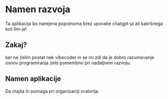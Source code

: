 # Namen razvoja
Ta aplikacija bo narejena popolnoma brez uporabe chatgpt-ja ali kakršnega koli llm-ja!

## Zakaj?
ker ne želim postat nek vibecoder in se mi zdi da je dobro razumevanje osnov programiranja zelo pomembno pri nadaljnem razvoju.

## Namen aplikacije
Da olajša in pomaga pri organizaciji oratorija.

